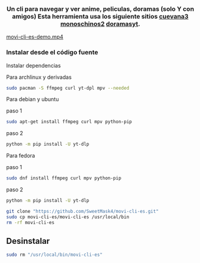 <h3 align="center">
Un cli para navegar y ver anime, peliculas, doramas (solo Y con amigos) Esta herramienta usa los siguiente sitios <a href="https://cuevana3.ch/">cuevana3</a> <a href="https://monoschinos2.com">monoschinos2</a> <a href="https://www.doramasyt.com">doramasyt</a>.
</h3>

[movi-cli-es-demo.mp4](https://github.com/SweetMask4/movi-cli-es/assets/43506915/ca0498b0-e19a-4c15-b67d-b5c6c3fb1339)

### Instalar desde el código fuente

Instalar dependencias

Para archlinux y derivadas

```sh
sudo pacman -S ffmpeg curl yt-dpl mpv --needed
```

Para debian y ubuntu

paso 1

```sh
sudo apt-get install ffmpeg curl mpv python-pip
```

paso 2

```sh
python -m pip install -U yt-dlp
```

Para fedora

paso 1

```sh
sudo dnf install ffmpeg curl mpv python-pip
```

paso 2

```sh
python -m pip install -U yt-dlp
```

```sh
git clone "https://github.com/SweetMask4/movi-cli-es.git"
sudo cp movi-cli-es/movi-cli-es /usr/local/bin
rm -rf movi-cli-es
```

## Desinstalar

```sh
sudo rm "/usr/local/bin/movi-cli-es"
```
